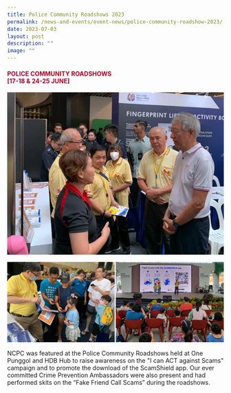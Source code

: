 ```yaml
---
title: Police Community Roadshows 2023
permalink: /news-and-events/event-news/police-community-roadshow-2023/
date: 2023-07-03
layout: post
description: ""
image: ""
---
```

#### <font style="color:#a20427;"> POLICE COMMUNITY ROADSHOWS <br> [17-18 &amp; 24-25 JUNE] </font>

![](/images/Events/police-community-roadshows-1.jpg)

![](/images/Events/police-community-roadshows-2.jpg)

NCPC was featured at the Police Community Roadshows held at One Punggol and HDB Hub to raise awareness on the "I can ACT against Scams" campaign and to promote the download of the ScamShield app. Our ever committed  Crime Prevention Ambassadors were also present and had performed skits on the “Fake Friend Call Scams” during the roadshows.

